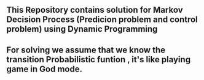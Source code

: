## This Repository contains solution for Markov Decision Process (Predicion problem and control problem) using Dynamic Programming
## For solving we assume that we know the transition Probabilistic funtion , it's like playing game in God mode.
